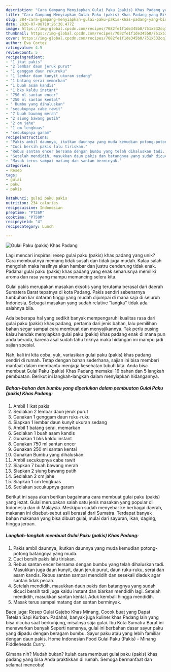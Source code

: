 ```yaml
---
description: "Cara Gampang Menyiapkan Gulai Paku (pakis) Khas Padang yang Bisa Manjain Lidah"
title: "Cara Gampang Menyiapkan Gulai Paku (pakis) Khas Padang yang Bisa Manjain Lidah"
slug: 284-cara-gampang-menyiapkan-gulai-paku-pakis-khas-padang-yang-bisa-manjain-lidah
date: 2020-07-08T10:26:38.477Z
image: https://img-global.cpcdn.com/recipes/7082fe1f1de345b0/751x532cq70/gulai-paku-pakis-khas-padang-foto-resep-utama.jpg
thumbnail: https://img-global.cpcdn.com/recipes/7082fe1f1de345b0/751x532cq70/gulai-paku-pakis-khas-padang-foto-resep-utama.jpg
cover: https://img-global.cpcdn.com/recipes/7082fe1f1de345b0/751x532cq70/gulai-paku-pakis-khas-padang-foto-resep-utama.jpg
author: Eva Cortez
ratingvalue: 4.5
reviewcount: 5
recipeingredient:
- "1 ikat pakis"
- "2 lembar daun jeruk purut"
- "1 genggam daun rukuruku"
- "1 lembar daun kunyit ukuran sedang"
- "1 batang serai memarkan"
- "1 buah asam kandis"
- "1 bks kaldu instant"
- "750 ml santan encer"
- "250 ml santan kental"
- " Bumbu yang dihaluskan"
- "secukupnya cabe rawit"
- "7 buah bawang merah"
- "2 siung bawang putih"
- "2 cm jahe"
- "1 cm lengkuas"
- "secukupnya garam"
recipeinstructions:
- "Pakis ambil daunnya, ikutkan daunnya yang muda kemudian potong-potong batangnya yang muda."
- "Cuci bersih pakis lalu tiriskan."
- "Rebus santan encer bersama dengan bumbu yang telah dihaluskan tadi. Masukkan juga daun kunyit, daun jeruk purut, daun ruku-ruku, serai dan asam kandis. Rebus santan sampai mendidih dan sesekali diaduk agar santan tidak pecah."
- "Setelah mendidih, masukkan daun pakis dan batangnya yang sudah dicuci bersih tadi juga kaldu instant dan biarkan mendidih lagi. Setelah mendidih, masukkan santan kental. Aduk kembali hingga mendidih."
- "Masak terus sampai matang dan santan berminyak."
categories:
- Resep
tags:
- gulai
- paku
- pakis

katakunci: gulai paku pakis 
nutrition: 234 calories
recipecuisine: Indonesian
preptime: "PT26M"
cooktime: "PT50M"
recipeyield: "4"
recipecategory: Lunch

---
```



![Gulai Paku (pakis) Khas Padang](https://img-global.cpcdn.com/recipes/7082fe1f1de345b0/751x532cq70/gulai-paku-pakis-khas-padang-foto-resep-utama.jpg)

Lagi mencari inspirasi resep gulai paku (pakis) khas padang yang unik? Cara membuatnya memang tidak susah dan tidak juga mudah. Kalau salah mengolah maka hasilnya akan hambar dan justru cenderung tidak enak. Padahal gulai paku (pakis) khas padang yang enak seharusnya memiliki aroma dan rasa yang mampu memancing selera kita.

Gulai pakis merupakan masakan eksotis yang terutama berasal dari daerah Sumatera Barat tepatnya di kota Padang. Pakis sendiri sebenarnya tumbuhan liar dataran tinggi yang mudah dijumpai di mana saja di seluruh Indonesia. Sebagai masakan yang sudah relative &#34;langka&#34; tidak ada salahnya bila.

Ada beberapa hal yang sedikit banyak mempengaruhi kualitas rasa dari gulai paku (pakis) khas padang, pertama dari jenis bahan, lalu pemilihan bahan segar sampai cara membuat dan menyajikannya. Tak perlu pusing kalau hendak menyiapkan gulai paku (pakis) khas padang enak di mana pun anda berada, karena asal sudah tahu triknya maka hidangan ini mampu jadi sajian spesial.


Nah, kali ini kita coba, yuk, variasikan gulai paku (pakis) khas padang sendiri di rumah. Tetap dengan bahan sederhana, sajian ini bisa memberi manfaat dalam membantu menjaga kesehatan tubuh kita. Anda bisa membuat Gulai Paku (pakis) Khas Padang memakai 16 bahan dan 5 langkah pembuatan. Berikut ini langkah-langkah dalam menyiapkan hidangannya.

<!--inarticleads1-->

##### Bahan-bahan dan bumbu yang diperlukan dalam pembuatan Gulai Paku (pakis) Khas Padang:

1. Ambil 1 ikat pakis
1. Sediakan 2 lembar daun jeruk purut
1. Gunakan 1 genggam daun ruku-ruku
1. Siapkan 1 lembar daun kunyit ukuran sedang
1. Ambil 1 batang serai, memarkan
1. Sediakan 1 buah asam kandis
1. Gunakan 1 bks kaldu instant
1. Gunakan 750 ml santan encer
1. Gunakan 250 ml santan kental
1. Gunakan  Bumbu yang dihaluskan:
1. Ambil secukupnya cabe rawit
1. Siapkan 7 buah bawang merah
1. Siapkan 2 siung bawang putih
1. Sediakan 2 cm jahe
1. Siapkan 1 cm lengkuas
1. Sediakan secukupnya garam


Berikut ini saya akan berikan bagaimana cara membuat gulai paku (pakis) yang lezat. Gulai merupakan salah satu jenis masakan yang popular di Indonesia dan di Malaysia. Meskipun sudah menyebar ke berbagai daerah, makanan ini disebut-sebut asli berasal dari Sumatra. Terdapat banyak bahan makanan yang bisa dibuat gulai, mulai dari sayuran, ikan, daging, hingga jeroan. 

<!--inarticleads2-->

##### Langkah-langkah membuat Gulai Paku (pakis) Khas Padang:

1. Pakis ambil daunnya, ikutkan daunnya yang muda kemudian potong-potong batangnya yang muda.
1. Cuci bersih pakis lalu tiriskan.
1. Rebus santan encer bersama dengan bumbu yang telah dihaluskan tadi. Masukkan juga daun kunyit, daun jeruk purut, daun ruku-ruku, serai dan asam kandis. Rebus santan sampai mendidih dan sesekali diaduk agar santan tidak pecah.
1. Setelah mendidih, masukkan daun pakis dan batangnya yang sudah dicuci bersih tadi juga kaldu instant dan biarkan mendidih lagi. Setelah mendidih, masukkan santan kental. Aduk kembali hingga mendidih.
1. Masak terus sampai matang dan santan berminyak.


Baca juga: Resep Gulai Gajebo Khas Minang, Cocok buat yang Dapat Tetelan Sapi Kurban. Padahal, banyak juga kuliner khas Padang lain yang bisa dicoba saat berkunjung, misalnya saja gulai. Ibu Kota Sumatra Barat ini menawarkan banyak Seperti namanya, gulai ini berbahan dasar sayur paku yang dipadu dengan beragam bumbu. Sayur paku atau yang lebih familiar dengan daun pakis. Home Indonesian Food Gulai Paku (Pakis) - Minang Fiddleheads Curry. 

Gimana nih? Mudah bukan? Itulah cara membuat gulai paku (pakis) khas padang yang bisa Anda praktikkan di rumah. Semoga bermanfaat dan selamat mencoba!
